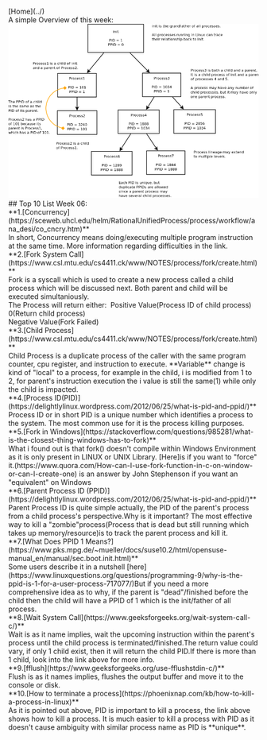 ﻿---
permalink: /W06/
---
<br>
[Home](../)
<br>
A simple Overview of this week:
<br>
<img src="SandBox/WeekPic/w06.png">
<br>
## Top 10 List Week 06:<br>
**1.[Concurrency](https://sceweb.uhcl.edu/helm/RationalUnifiedProcess/process/workflow/ana_desi/co_cncry.htm)**<br>
In short, Concurrency means doing/executing multiple program instruction at the same time. More information regarding difficulties in the link.<br>
**2.[Fork System Call](https://www.csl.mtu.edu/cs4411.ck/www/NOTES/process/fork/create.html)**<br>
Fork is a syscall which is used to create a new process called a child process which will be discussed next. Both parent and child will be executed simultaniously.<br>
The Process will return either: &nbspPositive Value(Process ID of child process)<br>0(Return child process)<br>Negative Value(Fork Failed)<br>
**3.[Child Process](https://www.csl.mtu.edu/cs4411.ck/www/NOTES/process/fork/create.html)**<br>
Child Process is a duplicate process of the caller with the same program counter, cpu register, and instruction to execute. **Variable** change is kind of "local" to a process, for example in the child, i is modified from 1 to 2, for parent's instruction execution the i value is still the same(1) while only the child is impacted. <br>
**4.[Process ID(PID)](https://delightlylinux.wordpress.com/2012/06/25/what-is-pid-and-ppid/)**<br>
Process ID or in short PID is a unique number which identifies a process to the system. The most common use for it is the process killing purposes.<br>
**5.[Fork in Windows](https://stackoverflow.com/questions/985281/what-is-the-closest-thing-windows-has-to-fork)**<br>
What i found out is that fork() doesn't compile within Windows Environment as it is only present in LINUX or UNIX Library. [Here]is if you want to "force" it.(https://www.quora.com/How-can-I-use-fork-function-in-c-on-window-or-can-I-create-one) is an answer by John Stephenson if you want an "equivalent" on Windows<br>
**6.[Parent Process ID (PPID)](https://delightlylinux.wordpress.com/2012/06/25/what-is-pid-and-ppid/)**<br>
Parent Process ID is quite simple actually, the PID of the parent's process from a child process's perspective.Why is it important? The most effective way to kill a "zombie"process(Process that is dead but still running which takes up memory/resource)is to track the parent process and kill it.<br>
**7.[What Does PPID 1 Means?](https://www.pks.mpg.de/~mueller/docs/suse10.2/html/opensuse-manual_en/manual/sec.boot.init.html)**<br>
Some users describe it in a nutshell [here](https://www.linuxquestions.org/questions/programming-9/why-is-the-ppid-is-1-for-a-user-process-717077/)But if you need a more comprehensive
idea as to why, if the parent is "dead"/finished before the child then the child will have a PPID of 1 which is the init/father of all process.<br>
**8.[Wait System Call](https://www.geeksforgeeks.org/wait-system-call-c/)**<br>
Wait is as it name implies, wait the upcoming instruction within the parent's process until the child process is terminated/finished.The return value could vary, if only 1 child exist, then it will return the child PID.If there is more than 1 child, look into the link above for more info.<br>
**9.[fflush](https://www.geeksforgeeks.org/use-fflushstdin-c/)**<br>
Flush is as it names implies, flushes the output buffer and move it to the console or disk.<br>
**10.[How to terminate a process](https://phoenixnap.com/kb/how-to-kill-a-process-in-linux)**<br>
As it is pointed out above, PID is important to kill a process, the link above shows how to kill a process. It is much easier to kill a process with PID as it doesn't cause ambiguity with similar process name as PID is **unique**.